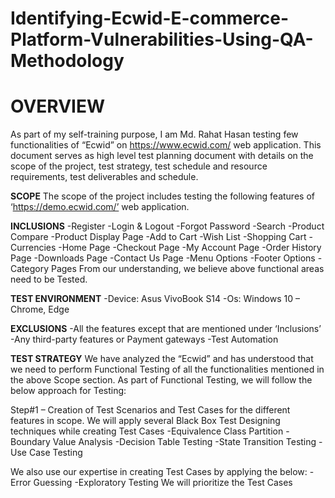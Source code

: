 # Identifying-Ecwid-E-commerce-Platform-Vulnerabilities-Using-QA-Methodology
# **OVERVIEW**
As part of my self-training purpose, I am Md. Rahat Hasan testing few functionalities of “Ecwid” on https://www.ecwid.com/ web application. 
This document serves as high level test planning document with details on the scope of the project, test strategy, test schedule and resource requirements, test deliverables and schedule. 

**SCOPE**
The scope of the project includes testing the following features of ‘https://demo.ecwid.com/’ web application. 

**INCLUSIONS** 
 	-Register 
	-Login & Logout 
	-Forgot Password 
	-Search 
	-Product Compare 
	-Product Display Page 
	-Add to Cart 
	-Wish List 
	-Shopping Cart 
	-Currencies 
	-Home Page 
	-Checkout Page 
	-My Account Page 
	-Order History Page 
	-Downloads Page 
	-Contact Us Page 
	-Menu Options 
	-Footer Options 
	-Category Pages 
From our understanding, we believe above functional areas need to be Tested. 

**TEST ENVIRONMENT** 
	-Device: Asus VivoBook S14
	-Os: Windows 10 – Chrome, Edge 

**EXCLUSIONS**
	-All the features except that are mentioned under ‘Inclusions’ 
	-Any third-party features or Payment gateways 
	-Test Automation 

**TEST STRATEGY**
We have analyzed the “Ecwid” and has understood that we need to perform Functional Testing of all the functionalities mentioned in the above Scope section. 
As part of Functional Testing, we will follow the below approach for Testing: 

Step#1 – Creation of Test Scenarios and Test Cases for the different features in scope. 
We will apply several Black Box Test Designing techniques while creating Test Cases 
	-Equivalence Class Partition 
	-Boundary Value Analysis 
	-Decision Table Testing 
	-State Transition Testing 
	-Use Case Testing 

We also use our expertise in creating Test Cases by applying the below: 
	-Error Guessing 
	-Exploratory Testing 
We will prioritize the Test Cases 
